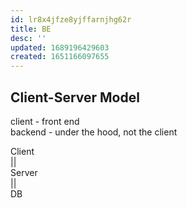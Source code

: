 ```yaml
---
id: lr8x4jfze8yjffarnjhg62r
title: BE
desc: ''
updated: 1689196429603
created: 1651166097655
---
```

## Client-Server Model
client - front end  
backend - under the hood, not the client  

Client  
||  
Server  
||  
DB
